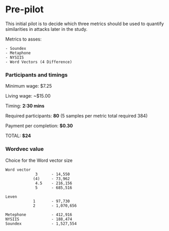 # Pre-pilot

This initial pilot is to decide which three metrics should be used to quantify similarities in attacks later in the study.

Metrics to asses:

    - Soundex
    - Metaphone
    - NYSIIS
    - Word Vectors (4 Difference)

### Participants and timings
Minimum wage: $7.25

Living wage:  ~$15.00

Timing: **2:30 mins**

Required participants: **80** (5 samples per metric total required 384)

Payment per completion: **$0.30**

TOTAL:                  **$24**


### Wordvec value
Choice for the Word vector size

```
Word vector 
             3      - 14,550
            (4)     - 73,962
             4.5    - 216,156
             5      - 685,516

Leven
            1       - 97,730
            2       - 1,070,656

Metephone           - 412,916
NYSIIS              - 188,474
Soundex             - 1,527,554
```